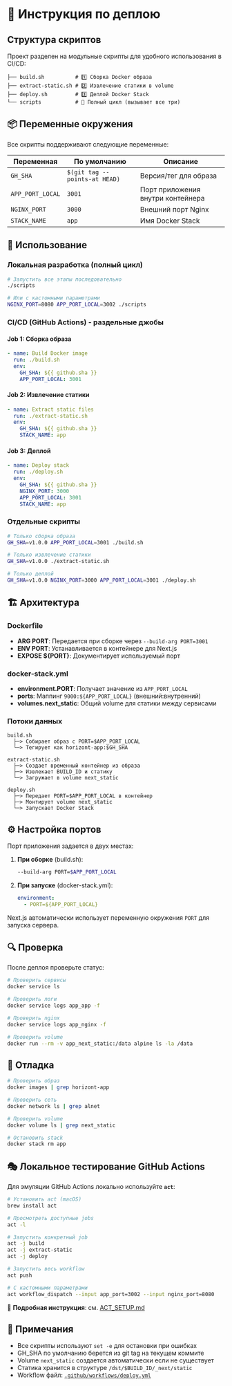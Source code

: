 # 🚀 Инструкция по деплою

## Структура скриптов

Проект разделен на модульные скрипты для удобного использования в CI/CD:

```
├── build.sh          # 1️⃣ Сборка Docker образа
├── extract-static.sh # 2️⃣ Извлечение статики в volume
├── deploy.sh         # 3️⃣ Деплой Docker Stack
└── scripts           # 🔄 Полный цикл (вызывает все три)
```

## 📦 Переменные окружения

Все скрипты поддерживают следующие переменные:

| Переменная       | По умолчанию                  | Описание                          |
| ---------------- | ----------------------------- | --------------------------------- |
| `GH_SHA`         | `$(git tag --points-at HEAD)` | Версия/тег для образа             |
| `APP_PORT_LOCAL` | `3001`                        | Порт приложения внутри контейнера |
| `NGINX_PORT`     | `3000`                        | Внешний порт Nginx                |
| `STACK_NAME`     | `app`                         | Имя Docker Stack                  |

## 🎯 Использование

### Локальная разработка (полный цикл)

```bash
# Запустить все этапы последовательно
./scripts

# Или с кастомными параметрами
NGINX_PORT=8080 APP_PORT_LOCAL=3002 ./scripts
```

### CI/CD (GitHub Actions) - раздельные джобы

#### Job 1: Сборка образа

```yaml
- name: Build Docker image
  run: ./build.sh
  env:
    GH_SHA: ${{ github.sha }}
    APP_PORT_LOCAL: 3001
```

#### Job 2: Извлечение статики

```yaml
- name: Extract static files
  run: ./extract-static.sh
  env:
    GH_SHA: ${{ github.sha }}
    STACK_NAME: app
```

#### Job 3: Деплой

```yaml
- name: Deploy stack
  run: ./deploy.sh
  env:
    GH_SHA: ${{ github.sha }}
    NGINX_PORT: 3000
    APP_PORT_LOCAL: 3001
    STACK_NAME: app
```

### Отдельные скрипты

```bash
# Только сборка образа
GH_SHA=v1.0.0 APP_PORT_LOCAL=3001 ./build.sh

# Только извлечение статики
GH_SHA=v1.0.0 ./extract-static.sh

# Только деплой
GH_SHA=v1.0.0 NGINX_PORT=3000 APP_PORT_LOCAL=3001 ./deploy.sh
```

## 🏗️ Архитектура

### Dockerfile

- **ARG PORT**: Передается при сборке через `--build-arg PORT=3001`
- **ENV PORT**: Устанавливается в контейнере для Next.js
- **EXPOSE ${PORT}**: Документирует используемый порт

### docker-stack.yml

- **environment.PORT**: Получает значение из `APP_PORT_LOCAL`
- **ports**: Маппинг `9000:${APP_PORT_LOCAL}` (внешний:внутренний)
- **volumes.next_static**: Общий volume для статики между сервисами

### Потоки данных

```
build.sh
  ├─> Собирает образ с PORT=$APP_PORT_LOCAL
  └─> Тегирует как horizont-app:$GH_SHA

extract-static.sh
  ├─> Создает временный контейнер из образа
  ├─> Извлекает BUILD_ID и статику
  └─> Загружает в volume next_static

deploy.sh
  ├─> Передает PORT=$APP_PORT_LOCAL в контейнер
  ├─> Монтирует volume next_static
  └─> Запускает Docker Stack
```

## ⚙️ Настройка портов

Порт приложения задается в двух местах:

1. **При сборке** (build.sh):

   ```bash
   --build-arg PORT=$APP_PORT_LOCAL
   ```

2. **При запуске** (docker-stack.yml):
   ```yaml
   environment:
     - PORT=${APP_PORT_LOCAL}
   ```

Next.js автоматически использует переменную окружения `PORT` для запуска сервера.

## 🔍 Проверка

После деплоя проверьте статус:

```bash
# Проверить сервисы
docker service ls

# Проверить логи
docker service logs app_app -f

# Проверить nginx
docker service logs app_nginx -f

# Проверить volume
docker run --rm -v app_next_static:/data alpine ls -la /data
```

## 🐛 Отладка

```bash
# Проверить образ
docker images | grep horizont-app

# Проверить сеть
docker network ls | grep alnet

# Проверить volume
docker volume ls | grep next_static

# Остановить stack
docker stack rm app
```

## 🎭 Локальное тестирование GitHub Actions

Для эмуляции GitHub Actions локально используйте **`act`**:

```bash
# Установить act (macOS)
brew install act

# Просмотреть доступные jobs
act -l

# Запустить конкретный job
act -j build
act -j extract-static
act -j deploy

# Запустить весь workflow
act push

# С кастомными параметрами
act workflow_dispatch --input app_port=3002 --input nginx_port=8080
```

📖 **Подробная инструкция**: см. [ACT_SETUP.md](./ACT_SETUP.md)

## 📝 Примечания

- Все скрипты используют `set -e` для остановки при ошибках
- GH_SHA по умолчанию берется из git tag на текущем коммите
- Volume `next_static` создается автоматически если не существует
- Статика хранится в структуре `/dst/$BUILD_ID/_next/static`
- Workflow файл: [`.github/workflows/deploy.yml`](.github/workflows/deploy.yml)
